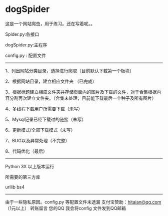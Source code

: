 # dogSpider

这是一个网站爬虫，用于练习。还在写着呢。。

Spider.py:各接口

dogSpider.py:主程序

config.py : 配置文件

---------------------------------------

1、列出网站分类目录，选择进行爬取（目前默认下载第一个板块）

2、根据网站目录，建立相应文件夹 （已完成）

3、根据标题建立相应文件夹并存储页面内的图片及下载的文件，对于合集根据内容分割再次建立文件夹。（合集未处理，目前能下载最后一个种子及所有图片）

4、多线程下载用户所需要下载（未写）

5、Mysql记录已经下载过的链接（未写）

6、更新模式/全部下载模式（未写）

7、BUG以及异常处理（不完整）

8、代码优化（最后）

----------------------------------------

Python 3X 以上版本运行

所需要的第三方库

urllib  bs4 

-------------------------------------------

由于一些隐私原因。config.py 等配置文件未透漏
支付宝赞助：hitaian@qq.com （1元以上）
转账留言 您的QQ 我会将config 文件发到QQ邮箱




